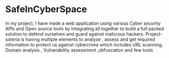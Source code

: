 # SafeInCyberSpace
In my project, I have made a web application using various Cyber security APIs and
Open source tools by Integrating all together to build a full packed solution to defend ourselves
and guard against malicious hackers.
Project-soteria is having multiple elements to analyse , assess and get required
information to protect us against cybercrime which includes URL scanning, Domain analysis ,
Vulnerability assessment ,obfuscation and few tools
